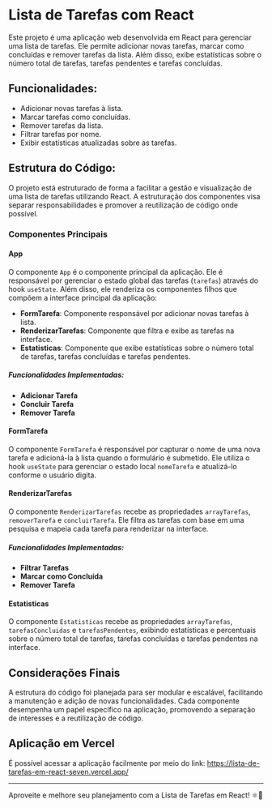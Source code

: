 # Lista de Tarefas com React

Este projeto é uma aplicação web desenvolvida em React para gerenciar uma lista de tarefas. Ele permite adicionar novas tarefas, marcar como concluídas e remover tarefas da lista. Além disso, exibe estatísticas sobre o número total de tarefas, tarefas pendentes e tarefas concluídas.

## Funcionalidades:

- Adicionar novas tarefas à lista.
- Marcar tarefas como concluídas.
- Remover tarefas da lista.
- Filtrar tarefas por nome.
- Exibir estatísticas atualizadas sobre as tarefas.

## Estrutura do Código:

O projeto está estruturado de forma a facilitar a gestão e visualização de uma lista de tarefas utilizando React. A estruturação dos componentes visa separar responsabilidades e promover a reutilização de código onde possível.

### Componentes Principais

#### App

O componente `App` é o componente principal da aplicação. Ele é responsável por gerenciar o estado global das tarefas (`tarefas`) através do hook `useState`. Além disso, ele renderiza os componentes filhos que compõem a interface principal da aplicação:

- **FormTarefa**: Componente responsável por adicionar novas tarefas à lista.
- **RenderizarTarefas**: Componente que filtra e exibe as tarefas na interface.
- **Estatisticas**: Componente que exibe estatísticas sobre o número total de tarefas, tarefas concluídas e tarefas pendentes.

##### Funcionalidades Implementadas:

- **Adicionar Tarefa**
- **Concluir Tarefa**
- **Remover Tarefa**

#### FormTarefa

O componente `FormTarefa` é responsável por capturar o nome de uma nova tarefa e adicioná-la à lista quando o formulário é submetido. Ele utiliza o hook `useState` para gerenciar o estado local `nomeTarefa` e atualizá-lo conforme o usuário digita.

#### RenderizarTarefas

O componente `RenderizarTarefas` recebe as propriedades `arrayTarefas`, `removerTarefa` e `concluirTarefa`. Ele filtra as tarefas com base em uma pesquisa e mapeia cada tarefa para renderizar na interface.

##### Funcionalidades Implementadas:

- **Filtrar Tarefas**
- **Marcar como Concluída**
- **Remover Tarefa**

#### Estatisticas

O componente `Estatisticas` recebe as propriedades `arrayTarefas`, `tarefasConcluidas` e `tarefasPendentes`, exibindo estatísticas e percentuais sobre o número total de tarefas, tarefas concluídas e tarefas pendentes na interface.

## Considerações Finais

A estrutura do código foi planejada para ser modular e escalável, facilitando a manutenção e adição de novas funcionalidades. Cada componente desempenha um papel específico na aplicação, promovendo a separação de interesses e a reutilização de código.

## Aplicação em Vercel

É possível acessar a aplicação facilmente por meio do link: https://lista-de-tarefas-em-react-seven.vercel.app/

---

Aproveite e melhore seu planejamento com a Lista de Tarefas em React! ⚛️📔
